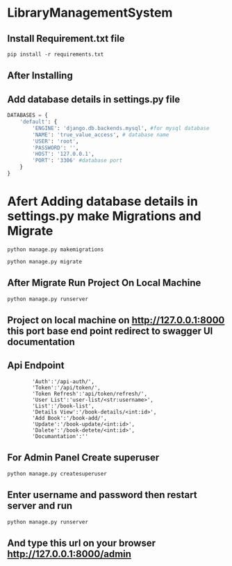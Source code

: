 # LibraryManagementSystem

## Install Requirement.txt file
```
pip install -r requirements.txt
```
## After Installing
## Add database details in settings.py file  
```python
DATABASES = {
    'default': {
        'ENGINE': 'django.db.backends.mysql', #for mysql database
        'NAME': 'true_value_access', # database name
        'USER': 'root',
        'PASSWORD': '',
        'HOST': '127.0.0.1',
        'PORT': '3306' #database port 
    }
}
```
# Afert Adding database details in settings.py make Migrations and Migrate
```
python manage.py makemigrations
```
```
python manage.py migrate
```
## After Migrate Run Project On Local Machine
```
python manage.py runserver
```
## Project on local machine on http://127.0.0.1:8000 this port base end point redirect to swagger UI documentation
## Api Endpoint
```
        'Auth':'/api-auth/',
        'Token':'/api/token/',
        'Token Refresh':'api/token/refresh/',
        'User List':'user-list/<str:username>',
        'List':'/book-list',
        'Details View':'/book-details/<int:id>',
        'Add Book':'/book-add/',
        'Update':'/book-update/<int:id>',
        'Dalete':'/book-detete/<int:id>',
        'Documantation':''
```

## For Admin Panel Create superuser

```
python manage.py createsuperuser
```
## Enter username and password then restart server and run
```
python manage.py runserver
```

## And type this url on your browser http://127.0.0.1:8000/admin 
